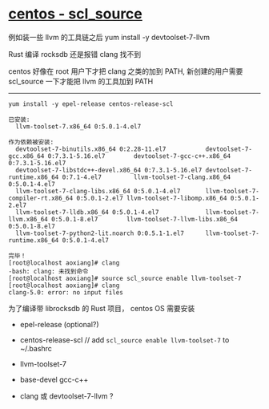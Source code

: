 # [centos - scl_source](2021/12/centos_clang_scl_source.md)

例如装一些 llvm 的工具链之后 yum install -y devtoolset-7-llvm

Rust 编译 rocksdb 还是报错 clang 找不到

centos 好像在 root 用户下才把 clang 之类的加到 PATH, 新创建的用户需要 scl_source 一下才能把 llvm 的工具加到 PATH

---

```
yum install -y epel-release centos-release-scl
```

```
已安装:
  llvm-toolset-7.x86_64 0:5.0.1-4.el7

作为依赖被安装:
  devtoolset-7-binutils.x86_64 0:2.28-11.el7           devtoolset-7-gcc.x86_64 0:7.3.1-5.16.el7        devtoolset-7-gcc-c++.x86_64 0:7.3.1-5.16.el7 
  devtoolset-7-libstdc++-devel.x86_64 0:7.3.1-5.16.el7 devtoolset-7-runtime.x86_64 0:7.1-4.el7         llvm-toolset-7-clang.x86_64 0:5.0.1-4.el7    
  llvm-toolset-7-clang-libs.x86_64 0:5.0.1-4.el7       llvm-toolset-7-compiler-rt.x86_64 0:5.0.1-2.el7 llvm-toolset-7-libomp.x86_64 0:5.0.1-2.el7   
  llvm-toolset-7-lldb.x86_64 0:5.0.1-4.el7             llvm-toolset-7-llvm.x86_64 0:5.0.1-8.el7        llvm-toolset-7-llvm-libs.x86_64 0:5.0.1-8.el7
  llvm-toolset-7-python2-lit.noarch 0:0.5.1-1.el7      llvm-toolset-7-runtime.x86_64 0:5.0.1-4.el7    

完毕！
[root@localhost aoxiang]# clang
-bash: clang: 未找到命令
[root@localhost aoxiang]# source scl_source enable llvm-toolset-7
[root@localhost aoxiang]# clang
clang-5.0: error: no input files
```

为了编译带 librocksdb 的 Rust 项目， centos OS 需要安装
- epel-release (optional?)
- centos-release-scl // add `scl_source enable llvm-toolset-7` to ~/.bashrc
- llvm-toolset-7
- base-devel gcc-c++


- clang 或 devtoolset-7-llvm ?
